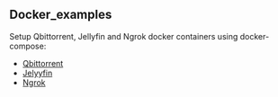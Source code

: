 ## Docker_examples

Setup Qbittorrent, Jellyfin and Ngrok docker containers using docker-compose:
 * [Qbittorrent](https://hub.docker.com/r/linuxserver/qbittorrent)
 * [Jelyyfin](https://hub.docker.com/r/linuxserver/jellyfin)
 * [Ngrok](https://ngrok.com)